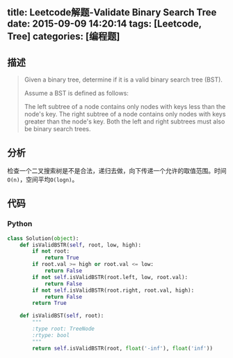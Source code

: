 title: Leetcode解题-Validate Binary Search Tree
date: 2015-09-09 14:20:14
tags: [Leetcode, Tree]
categories: [编程题]
---

## 描述
> Given a binary tree, determine if it is a valid binary search tree (BST).
>
> Assume a BST is defined as follows:
>
> The left subtree of a node contains only nodes with keys less than the node's key.
> The right subtree of a node contains only nodes with keys greater than the node's key.
> Both the left and right subtrees must also be binary search trees.

## 分析
检查一个二叉搜索树是不是合法，递归去做，向下传递一个允许的取值范围。时间`O(n)`，空间平均`O(logn)`。

## 代码
### Python
```python
class Solution(object):
    def isValidBSTR(self, root, low, high):
        if not root:
            return True
        if root.val >= high or root.val <= low:
            return False
        if not self.isValidBSTR(root.left, low, root.val):
            return False
        if not self.isValidBSTR(root.right, root.val, high):
            return False
        return True

    def isValidBST(self, root):
        """
        :type root: TreeNode
        :rtype: bool
        """
        return self.isValidBSTR(root, float('-inf'), float('inf'))
```
